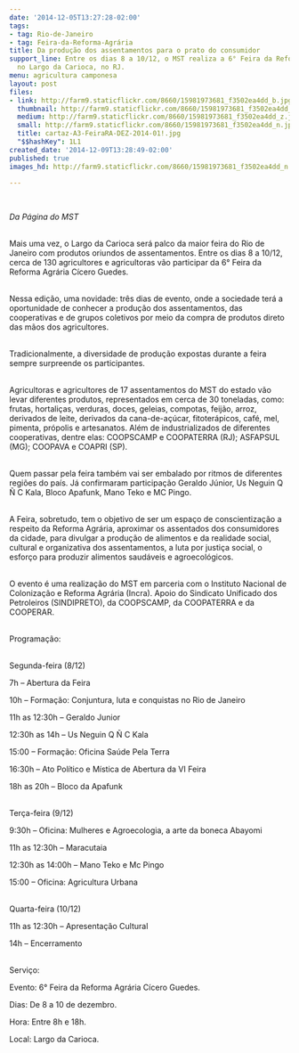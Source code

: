 ```yaml
---
date: '2014-12-05T13:27:28-02:00'
tags:
- tag: Rio-de-Janeiro
- tag: Feira-da-Reforma-Agrária
title: Da produção dos assentamentos para o prato do consumidor
support_line: Entre os dias 8 a 10/12, o MST realiza a 6° Feira da Reforma Agrária,
  no Largo da Carioca, no RJ.
menu: agricultura camponesa
layout: post
files:
- link: http://farm9.staticflickr.com/8660/15981973681_f3502ea4dd_b.jpg
  thumbnail: http://farm9.staticflickr.com/8660/15981973681_f3502ea4dd_t.jpg
  medium: http://farm9.staticflickr.com/8660/15981973681_f3502ea4dd_z.jpg
  small: http://farm9.staticflickr.com/8660/15981973681_f3502ea4dd_n.jpg
  title: cartaz-A3-FeiraRA-DEZ-2014-01!.jpg
  "$$hashKey": 1L1
created_date: '2014-12-09T13:28:49-02:00'
published: true
images_hd: http://farm9.staticflickr.com/8660/15981973681_f3502ea4dd_n.jpg

---
```

<div id="content-header">
<div id="content-title">
<p>&nbsp;</p>
</div>
</div>

<div id="content-area">
<div id="default-content">
<div id="node-16843">
<div>
<div>
<p><em>Da P&aacute;gina do MST</em></p>

<p><br />
Mais uma vez, o&nbsp;Largo da Carioca ser&aacute; palco da maior feira do Rio de Janeiro com&nbsp;produtos oriundos de assentamentos. Entre os dias 8 a 10/12, cerca de 130 agricultores e agricultoras v&atilde;o participar da 6&deg; Feira da Reforma Agr&aacute;ria C&iacute;cero Guedes.</p>

<p><br />
Nessa edi&ccedil;&atilde;o, uma novidade: tr&ecirc;s dias de evento, onde a sociedade ter&aacute; a oportunidade de conhecer a produ&ccedil;&atilde;o dos assentamentos, das cooperativas e de grupos coletivos por meio da compra de produtos direto das m&atilde;os dos agricultores.</p>

<p><br />
Tradicionalmente, a diversidade de produ&ccedil;&atilde;o expostas durante a feira sempre surpreende os participantes.</p>

<p><br />
Agricultoras e agricultores de 17 assentamentos do MST do estado v&atilde;o levar diferentes produtos, representados em cerca de 30 toneladas, como: frutas, hortali&ccedil;as, verduras, doces, geleias, compotas, feij&atilde;o, arroz, derivados de leite, derivados da cana-de-a&ccedil;&uacute;car, fitoter&aacute;picos, caf&eacute;, mel, pimenta, pr&oacute;polis e artesanatos. Al&eacute;m de industrializados de diferentes cooperativas, dentre elas: COOPSCAMP e COOPATERRA (RJ); ASFAPSUL (MG); COOPAVA e COAPRI (SP).</p>

<p><br />
Quem passar pela feira tamb&eacute;m vai ser embalado por ritmos de diferentes regi&otilde;es do pa&iacute;s. J&aacute; confirmaram participa&ccedil;&atilde;o Geraldo J&uacute;nior, Us Neguin Q &Ntilde; C Kala, Bloco Apafunk, Mano Teko e MC Pingo.</p>

<p><br />
A Feira, sobretudo, tem o objetivo de ser um espa&ccedil;o de conscientiza&ccedil;&atilde;o a respeito da Reforma Agr&aacute;ria, aproximar os assentados dos consumidores da cidade, para divulgar a produ&ccedil;&atilde;o de alimentos e da realidade social, cultural e organizativa dos assentamentos, a luta por justi&ccedil;a social, o esfor&ccedil;o para produzir alimentos saud&aacute;veis e agroecol&oacute;gicos.</p>

<p><br />
O evento &eacute; uma realiza&ccedil;&atilde;o do MST em parceria com o Instituto Nacional de Coloniza&ccedil;&atilde;o e Reforma Agr&aacute;ria (Incra). Apoio do Sindicato Unificado dos Petroleiros (SINDIPRETO), da COOPSCAMP, da COOPATERRA e da COOPERAR.</p>

<p><br />
Programa&ccedil;&atilde;o:</p>

<p><br />
Segunda-feira (8/12)</p>

<p>7h &ndash; Abertura da Feira</p>

<p>10h &ndash; Forma&ccedil;&atilde;o: Conjuntura, luta e conquistas no Rio de Janeiro</p>

<p>11h as 12:30h &ndash; Geraldo Junior</p>

<p>12:30h as 14h &ndash; Us Neguin Q &Ntilde; C Kala</p>

<p>15:00 &ndash; Forma&ccedil;&atilde;o: Oficina Sa&uacute;de Pela Terra</p>

<p>16:30h &ndash; Ato Pol&iacute;tico e M&iacute;stica de Abertura da VI Feira</p>

<p>18h as 20h &ndash; Bloco da Apafunk</p>

<p><br />
Ter&ccedil;a-feira (9/12)</p>

<p>9:30h &ndash; Oficina: Mulheres e Agroecologia, a arte da boneca Abayomi</p>

<p>11h as 12:30h &ndash; Maracutaia</p>

<p>12:30h as 14:00h &ndash; Mano Teko e Mc Pingo</p>

<p>15:00 &ndash; Oficina: Agricultura Urbana</p>

<p><br />
Quarta-feira (10/12)</p>

<p>11h as 12:30h &ndash; Apresenta&ccedil;&atilde;o Cultural</p>

<p>14h &ndash; Encerramento</p>

<p><br />
Servi&ccedil;o:</p>

<p>Evento: 6&deg; Feira da Reforma Agr&aacute;ria C&iacute;cero Guedes.</p>

<p>Dias: De 8 a 10 de dezembro.</p>

<p>Hora: Entre 8h e 18h.</p>

<p>Local: Largo da Carioca.</p>
</div>
</div>
</div>
</div>
</div>
